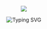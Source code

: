 <p align="center">
  <img src="https://imgur.com/a/HFyxGHh"/>
</p>

<p align="center" href="https://git.io/typing-svg"><img src="https://readme-typing-svg.demolab.com?font=Lobster&pause=5&color=282828&center=true&vCenter=true&width=435&lines=PhileasFogg3" alt="Typing SVG" />

